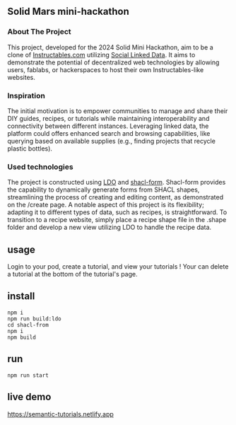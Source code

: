 ## Solid Mars mini-hackathon

### About The Project

This project, developed for the 2024 Solid Mini Hackathon, aim to be a clone of [Instructables.com](https://Instructables.com) utilizing [Social Linked Data](https://solidproject.org). It aims to demonstrate the potential of decentralized web technologies by allowing users, fablabs, or hackerspaces to host their own Instructables-like websites.

### Inspiration

The initial motivation is to empower communities to manage and share their DIY guides, recipes, or tutorials while maintaining interoperability and connectivity between different instances. Leveraging linked data, the platform could offers enhanced search and browsing capabilities, like querying based on available supplies (e.g., finding projects that recycle plastic bottles).

### Used technologies

The project is constructed using [LDO](https://ldo.js.org) and [shacl-form](https://github.com/ULB-Darmstadt/shacl-form). Shacl-form provides the capability to dynamically generate forms from SHACL shapes, streamlining the process of creating and editing content, as demonstrated on the /create page. A notable aspect of this project is its flexibility; adapting it to different types of data, such as recipes, is straightforward. To transition to a recipe website, simply place a recipe shape file in the .shape folder and develop a new view utilizing LDO to handle the recipe data.

## usage

Login to your pod, create a tutorial, and view your tutorials !
Your can delete a tutorial at the bottom of the tutorial's page.

## install

```
npm i
npm run build:ldo
cd shacl-from
npm i
npm build
```


## run

```
npm run start
```

## live demo

https://semantic-tutorials.netlify.app

